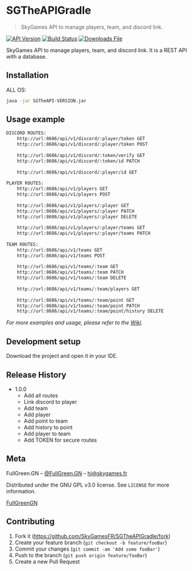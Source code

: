 # SGTheAPIGradle
> SkyGames API to manage players, team, and discord link.

[![API Version][jar-image]][jar-downloads]
[![Build Status][build-image]][jar-downloads]
[![Downloads File][jar-image]][jar-downloads]

SkyGames API to manage players, team, and discord link.
It is a REST API with a database.

## Installation

ALL OS:

```sh
java -jar SGTheAPI-VERSION.jar
```

## Usage example

```sh
DISCORD ROUTES:
    http://url:8686/api/v1/discord/:player/token GET
    http://url:8686/api/v1/discord/:player/token POST
    
    http://url:8686/api/v1/discord/:token/verify GET
    http://url:8686/api/v1/discord/:token/id PATCH
    
    http://url:8686/api/v1/discord/:player/id GET
    
PLAYER ROUTES:
    http://url:8686/api/v1/players GET
    http://url:8686/api/v1/players POST
    
    http://url:8686/api/v1/players/:player GET
    http://url:8686/api/v1/players/:player PATCH
    http://url:8686/api/v1/players/:player DELETE
    
    http://url:8686/api/v1/players/:player/teams GET
    http://url:8686/api/v1/players/:player/teams PATCH
    
TEAM ROUTES:
    http://url:8686/api/v1/teams GET
    http://url:8686/api/v1/teams POST
    
    http://url:8686/api/v1/teams/:team GET
    http://url:8686/api/v1/teams/:team PATCH
    http://url:8686/api/v1/teams/:team DELETE
    
    http://url:8686/api/v1/teams/:team/players GET
    
    http://url:8686/api/v1/teams/:team/point GET
    http://url:8686/api/v1/teams/:team/point PATCH
    http://url:8686/api/v1/teams/:team/point/history DELETE
````

_For more examples and usage, please refer to the [Wiki][wiki]._

## Development setup

Download the project and open it in your IDE.


## Release History

* 1.0.0
    * Add all routes
    * Link discord to player
    * Add team
    * Add player
    * Add point to team
    * Add history to point
    * Add player to team
    * Add TOKEN for secure routes
    

## Meta

FullGreen.GN – [@FullGreen.GN](https://www.instagram.com/fullgreen.gn/) – hi@skygames.fr

Distributed under the GNU GPL v3.0 license. See ``LICENSE`` for more information.

[FullGreenGN](https://github.com/FullGreenGN)

## Contributing

1. Fork it (<https://github.com/SkyGamesFR/SGTheAPIGradle/fork>)
2. Create your feature branch (`git checkout -b feature/fooBar`)
3. Commit your changes (`git commit -am 'Add some fooBar'`)
4. Push to the branch (`git push origin feature/fooBar`)
5. Create a new Pull Request

<!-- Markdown link & img dfn's -->
[maven-image]: https://img.shields.io/badge/build-passing-brightgreen
[build-image]: https://img.shields.io/badge/version-1.0--SNAPSHOT-blue
[jar-image]: https://img.shields.io/badge/download-SGTheAPI-blue
[jar-downloads]: https://repo.skygames.fr/#/snapshots/fr/skygames/sgtheapi
[wiki]: https://discord.skygames.fr
